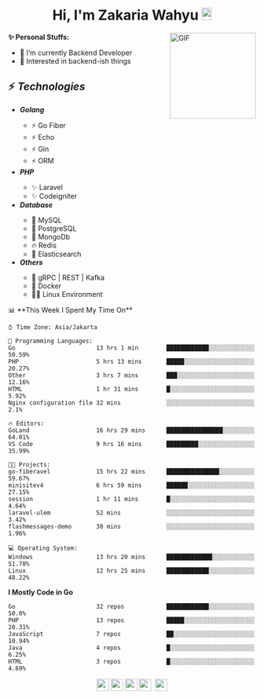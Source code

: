<h1 align="center">Hi, I'm Zakaria Wahyu <img src="https://github.com/TheDudeThatCode/TheDudeThatCode/blob/master/Assets/Hi.gif" width="20px" height="25px"></h1>

<img align="right" alt="GIF" height="175px" src="https://www.nayakapratama.co.id/wp-content/uploads/2019/07/Website-Maintenance.gif" />

**✨ Personal Stuffs:**
- 🔭 I’m currently Backend Developer
- 🌱 Interested in backend-ish things

<h2>⚡ <i>Technologies</i></h2>
<ul>
<li><strong><i>Golang</i></strong></li>
  <ul>
    <li>⚡ Go Fiber</li>
    <li>⚡ Echo</li>
    <li>⚡ Gin</li>
    <li>⚡ ORM</li>
  </ul>
<li><strong><i>PHP</i></strong></li>
  <ul>
    <li>✨ Laravel</li>
    <li>✨ Codeigniter</li>
  </ul>
<li><strong><i>Database</i></strong></li>
  <ul>
    <li>🐬 MySQL</li>
    <li>🐘 PostgreSQL</li>
    <li>🍃 MongoDb</li>
    <li>🔥 Redis</li>
    <li>🔎 Elasticsearch</li>
  </ul>
  <li><strong><i>Others</i></strong></li>
  <ul>
    <li>💫 gRPC | REST | Kafka</li>
    <li>🐳 Docker</li>
    <li>👨‍💻 Linux Environment</li>
  </ul>
</ul>
<!--START_SECTION:waka-->
📊 **This Week I Spent My Time On** 

```text
⌚︎ Time Zone: Asia/Jakarta

💬 Programming Languages: 
Go                       13 hrs 1 min        ████████████░░░░░░░░░░░░░   50.59% 
PHP                      5 hrs 13 mins       █████░░░░░░░░░░░░░░░░░░░░   20.27% 
Other                    3 hrs 7 mins        ███░░░░░░░░░░░░░░░░░░░░░░   12.16% 
HTML                     1 hr 31 mins        █░░░░░░░░░░░░░░░░░░░░░░░░   5.92% 
Nginx configuration file 32 mins             ░░░░░░░░░░░░░░░░░░░░░░░░░   2.1%

🔥 Editors: 
GoLand                   16 hrs 29 mins      ████████████████░░░░░░░░░   64.01% 
VS Code                  9 hrs 16 mins       █████████░░░░░░░░░░░░░░░░   35.99%

🐱‍💻 Projects: 
go-fiberavel             15 hrs 22 mins      ███████████████░░░░░░░░░░   59.67% 
minisitev4               6 hrs 59 mins       ██████░░░░░░░░░░░░░░░░░░░   27.15% 
session                  1 hr 11 mins        █░░░░░░░░░░░░░░░░░░░░░░░░   4.64% 
laravel-ulem             52 mins             ░░░░░░░░░░░░░░░░░░░░░░░░░   3.42% 
flashmessages-demo       30 mins             ░░░░░░░░░░░░░░░░░░░░░░░░░   1.96%

💻 Operating System: 
Windows                  13 hrs 20 mins      █████████████░░░░░░░░░░░░   51.78% 
Linux                    12 hrs 25 mins      ████████████░░░░░░░░░░░░░   48.22%

```

**I Mostly Code in Go** 

```text
Go                       32 repos            ████████████░░░░░░░░░░░░░   50.0% 
PHP                      13 repos            █████░░░░░░░░░░░░░░░░░░░░   20.31% 
JavaScript               7 repos             ██░░░░░░░░░░░░░░░░░░░░░░░   10.94% 
Java                     4 repos             █░░░░░░░░░░░░░░░░░░░░░░░░   6.25% 
HTML                     3 repos             █░░░░░░░░░░░░░░░░░░░░░░░░   4.69%

```



<!--END_SECTION:waka-->

<p align="center">
<a href="https://www.linkedin.com/in/zakariawahyu" target="_blank"><img src="https://img.shields.io/badge/linkedin-%230077B5.svg?&style=for-the-badge&logo=linkedin&logoColor=white" height=25></a>
<a href="https://medium.com/@zakariawahyu" target="_blank"><img src="https://img.shields.io/badge/Medium-12100E?style=for-the-badge&logo=medium&logoColor=white" height=25></a>
<a href="https://medium.com/@zakariawahyu" target="_blank"><img src="https://img.shields.io/badge/Portfolio-2300843e?style=for-the-badge&logo=About.me&logoColor=white" height=25></a>
<a href="https://www.twitter.com/_zakariawahyu" target="_blank"><img src="https://img.shields.io/badge/twitter-%231DA1F2.svg?&style=for-the-badge&logo=twitter&logoColor=white" height=25></a> 
<a href="https://www.instagram.com/_zakariawahyu" target="_blank"><img src="https://img.shields.io/badge/instagram-%23E4405F.svg?&style=for-the-badge&logo=instagram&logoColor=white" height=25></a>
